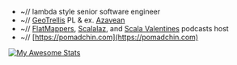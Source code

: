 * ~// lambda style senior software engineer
* ~// [GeoTrellis](https://github.com/locationtech/geotrellis) PL & ex. [Azavean](https://github.com/azavea)
* ~// [FlatMappers](https://flatmappers.com/), [Scalalaz](https://scalalaz.ru/), and [Scala Valentines](https://scala.love/) podcasts host
* ~// [https://pomadchin.com](https://pomadchin.com)

[![My Awesome Stats](https://awesome-github-stats.azurewebsites.net/user-stats/pomadchin?cardType=level&preferLogin=false)](https://git.io/awesome-stats-card)

